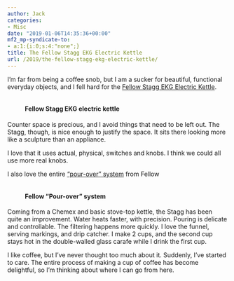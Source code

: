 ```yaml
---
author: Jack
categories:
- Misc
date: "2019-01-06T14:35:36+00:00"
mf2_mp-syndicate-to:
- a:1:{i:0;s:4:"none";}
title: The Fellow Stagg EKG Electric Kettle
url: /2019/the-fellow-stagg-ekg-electric-kettle/
---
```

I&#8217;m far from being a coffee snob, but I am a sucker for beautiful, functional everyday objects, and I fell hard for the <a rel="noreferrer noopener" href="https://fellowproducts.com/stagg-ekg/" target="_blank">Fellow Stagg EKG Electric Kettle</a>.<figure class="wp-block-image">

<img src="/img/2019/2019-01-06_stagekg.jpg" alt=""  /><figcaption><h4>Fellow Stagg EKG electric kettle</h4></figcaption></figure> 

Counter space is precious, and I avoid things that need to be left out. The Stagg, though, is nice enough to justify the space. It sits there looking more like a sculpture than an appliance.

I love that it uses actual, physical, switches and knobs. I think we could all use more real knobs.

I also love the entire [&#8220;pour-over&#8221; system][1] from Fellow<figure class="wp-block-image">

<img src="/img/2019/Full-big-kahuna.jpg" alt="" /><figcaption><h4>Fellow &#8220;Pour-over&#8221; system</h4></figcaption></figure> 

Coming from a Chemex and basic stove-top kettle, the Stagg has been quite an improvement. Water heats faster, with precision. Pouring is delicate and controllable. The filtering happens more quickly. I love the funnel, serving markings, and drip catcher. I make 2 cups, and the second cup stays hot in the double-walled glass carafe while I drink the first cup.

I like coffee, but I&#8217;ve never thought too much about it. Suddenly, I&#8217;ve started to care. The entire process of making a cup of coffee has become delightful, so I&#8217;m thinking about where I can go from here.

 [1]: https://fellowproducts.com/staggpouroversystem/